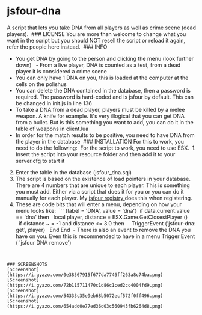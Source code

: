 # jsfour-dna
A script that lets you take DNA from all players as well as crime scene (dead players).
 ### LICENSE
You are more than welcome to change what you want in the script but you should NOT resell the script or reload it again, refer the people here instead.
 ### INFO
* You get DNA by going to the person and clicking the menu (look further down)
  - From a live player, DNA is counted as a test, from a dead player it is considered a crime scene
* You can only have 1 DNA on you, this is loaded at the computer at the cells on the polishus
* You can delete the DNA contained in the database, then a password is required. The password is hard-coded and is jsfour by default. This can be changed in init.js in line 136
* To take a DNA from a dead player, players must be killed by a melee weapon. A knife for example. It's very illogical that you can get DNA from a bullet. But is this something you want to add, you can do it in the table of weapons in client.lua
* In order for the match results to be positive, you need to have DNA from the player in the database
 ### INSTALLATION
For this to work, you need to do the following:
 For the script to work, you need to use ESX.
 1. Insert the script into your resource folder and then add it to your server.cfg to start it
2. Enter the table in the database (jsfour_dna.sql)
3. The script is based on the existence of load pointers in your database. There are 4 numbers that are unique to each player. This is something you must add. Either via a script that does it for you or you can do it manually for each player. My <a href="https://github.com/lilfuchs/jsfour-register"> jsfour registry <a/> does this when registering.
4. These are code bits that will enter a menu, depending on how your menu looks like:
 ```
{label = 'DNA', value = 'dna'}
 if data.current.value == 'dna' then
  local player, distance = ESX.Game.GetClosestPlayer ()
  
  if distance ~ = -1 and distance <= 3.0 then
    TriggerEvent ('jsfour-dna: get', player)
  End
End
 - There is also an event to remove the DNA you have on you. Even this is recommended to have in a menu
Trigger Event ( 'jsfour DNA remove')
```


### SCREENSHOTS
[Screenshot] (https://i.gyazo.com/0e38567915f677da7746ff263a8c74ba.png)
[Screenshot] (https://i.gyazo.com/72b115711470c1d86c1ced2cc4004fd9.png)
[Screenshot] (https://i.gyazo.com/54333c35e9eb68b5072ecf572f0ff496.png)
[Screenshot] (https://i.gyazo.com/654add0e77ed36d03c560943fb6264d8.png)